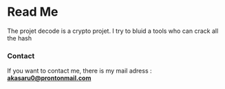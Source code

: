 # Read Me
The projet decode is a crypto projet.
I try to bluid a tools who can crack all the hash

### Contact
If you want to contact me, there is my mail adress :
**akasaru0@prontonmail.com**

